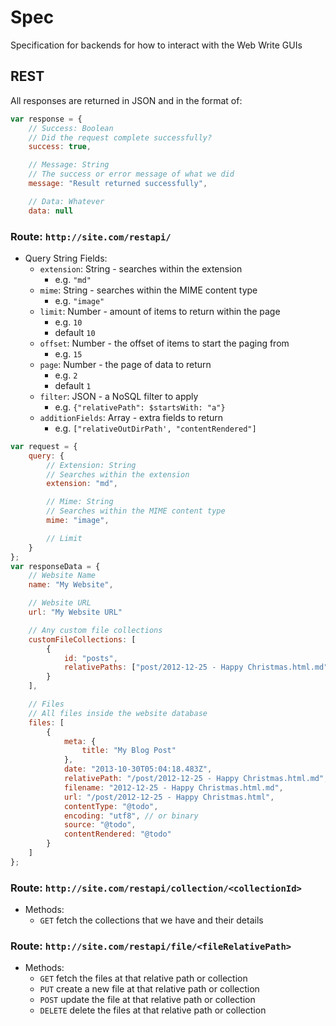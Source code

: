 # Spec

Specification for backends for how to interact with the Web Write GUIs


## REST

All responses are returned in JSON and in the format of:

``` javascript
var response = {	
	// Success: Boolean
	// Did the request complete successfully?
	success: true,

	// Message: String
	// The success or error message of what we did
	message: "Result returned successfully",

	// Data: Whatever
	data: null
```

### Route: `http://site.com/restapi/`

- Query String Fields:
	- `extension`: String - searches within the extension
		- e.g. `"md"`
	- `mime`: String - searches within the MIME content type
		- e.g. `"image"`
	- `limit`: Number - amount of items to return within the page
		- e.g. `10`
		- default `10`
	- `offset`: Number - the offset of items to start the paging from
		- e.g. `15`
	- `page`: Number - the page of data to return
		- e.g. `2`
		- default `1`
	- `filter`: JSON - a NoSQL filter to apply
		- e.g. `{"relativePath": $startsWith: "a"}`
	- `additionFields`: Array - extra fields to return
		- e.g. `["relativeOutDirPath', "contentRendered"]`

``` javascript
var request = {
	query: {
		// Extension: String
		// Searches within the extension
		extension: "md",

		// Mime: String
		// Searches within the MIME content type
		mime: "image",

		// Limit
	}
};
var responseData = {
	// Website Name
	name: "My Website",

	// Website URL
	url: "My Website URL"

	// Any custom file collections
	customFileCollections: [
		{
			id: "posts",
			relativePaths: ["post/2012-12-25 - Happy Christmas.html.md"]
		}
	],

	// Files
	// All files inside the website database
	files: [
		{
			meta: {
				title: "My Blog Post"
			},
			date: "2013-10-30T05:04:18.483Z",
			relativePath: "/post/2012-12-25 - Happy Christmas.html.md",
			filename: "2012-12-25 - Happy Christmas.html.md",
			url: "/post/2012-12-25 - Happy Christmas.html",
			contentType: "@todo",
			encoding: "utf8", // or binary
			source: "@todo",
			contentRendered: "@todo"
		}
	]
};
```

### Route: `http://site.com/restapi/collection/<collectionId>`

- Methods:
	- `GET` fetch the collections that we have and their details


### Route: `http://site.com/restapi/file/<fileRelativePath>`

- Methods:
	- `GET` fetch the files at that relative path or collection
	- `PUT` create a new file at that relative path or collection
	- `POST` update the file at that relative path or collection
	- `DELETE` delete the files at that relative path or collection
